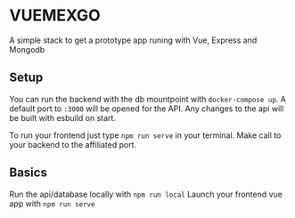 # VUEMEXGO

A simple stack to get a prototype app runing with Vue, Express and Mongodb

## Setup
You can run the backend with the db mountpoint with ```docker-compose up```.
A default port to ``:3000`` will be opened for the API. Any changes to the api will be built with esbuild on start.

To run your frontend just type ```npm run serve``` in your terminal. Make call to your backend to the affiliated port.

## Basics
Run the api/database locally with ```npm run local```
Launch your frontend vue app with ```npm run serve```




